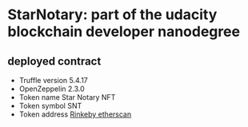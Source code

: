 # StarNotary: part of the udacity blockchain developer nanodegree

## deployed contract

* Truffle version 5.4.17
* OpenZeppelin    2.3.0
* Token name      Star Notary NFT
* Token symbol    SNT
* Token address   [Rinkeby etherscan](https://rinkeby.etherscan.io/address/0x48955d5C43ccC0F2f042A1538EE793d38ff0267B)
